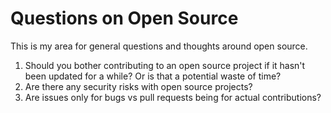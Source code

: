 # Questions on Open Source

This is my area for general questions and thoughts around open source.

1. Should you bother contributing to an open source project if it hasn't been updated for a while? Or is that a potential waste of time?
2. Are there any security risks with open source projects?
3. Are issues only for bugs vs pull requests being for actual contributions?